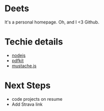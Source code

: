 
Deets
=======

It's a personal homepage.
Oh, and I &lt;3 Github.

Techie details
==============

- [nodejs](http://nodejs.org)
- [pdfkit](http://pdfkit.org/)
- [mustache.js](https://github.com/janl/mustache.js)

Next Steps
==========

- code projects on resume
- Add Strava link
